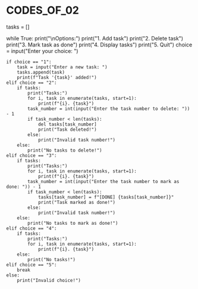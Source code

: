 # CODES_OF_02
tasks = []

while True:
    print("\nOptions:")
    print("1. Add task")
    print("2. Delete task")
    print("3. Mark task as done")
    print("4. Display tasks")
    print("5. Quit")
    choice = input("Enter your choice: ")

    if choice == "1":
        task = input("Enter a new task: ")
        tasks.append(task)
        print(f"Task '{task}' added!")
    elif choice == "2":
        if tasks:
            print("Tasks:")
            for i, task in enumerate(tasks, start=1):
                print(f"{i}. {task}")
            task_number = int(input("Enter the task number to delete: ")) - 1
            if task_number < len(tasks):
                del tasks[task_number]
                print("Task deleted!")
            else:
                print("Invalid task number!")
        else:
            print("No tasks to delete!")
    elif choice == "3":
        if tasks:
            print("Tasks:")
            for i, task in enumerate(tasks, start=1):
                print(f"{i}. {task}")
            task_number = int(input("Enter the task number to mark as done: ")) - 1
            if task_number < len(tasks):
                tasks[task_number] = f"[DONE] {tasks[task_number]}"
                print("Task marked as done!")
            else:
                print("Invalid task number!")
        else:
            print("No tasks to mark as done!")
    elif choice == "4":
        if tasks:
            print("Tasks:")
            for i, task in enumerate(tasks, start=1):
                print(f"{i}. {task}")
        else:
            print("No tasks!")
    elif choice == "5":
        break
    else:
        print("Invalid choice!")
